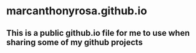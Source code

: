 # marcanthonyrosa.github.io

## This is a public github.io file for me to use when sharing some of my github projects
